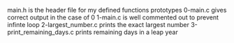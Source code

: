 main.h is the header file for my defined functions prototypes
0-main.c gives correct output in the case of 0
1-main.c is well commented out to prevent infinte loop
2-largest_number.c prints the exact largest number
3-print_remaining_days.c prints remaining days in a leap year
